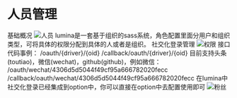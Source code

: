 # 人员管理

基础概况
![人员](https://cdn.nlark.com/yuque/0/2019/png/96043/1570506430218-fba74b2b-ac0b-4768-bfcc-ee0b86c01b3e.png)
lumina是一套基于组织的sass系统，角色配置里面分用户和组织类型，可将具体的权限分配到具体的人或者是组织。
社交化登录管理
![权限](https://cdn.nlark.com/yuque/0/2020/png/96043/1582869961447-c5bbc8bd-01cb-4558-ae38-4c0e72e77474.png)
接口代码事例：
/oauth/{driver}/{oid}
/callback/oauth/{driver}/{oid}
目前支持头条(toutiao)，微信(wechat)，github(github)，例如微信：
/oauth/wechat/4306d5d5044f49cf95a666782020fecc
/callback/oauth/wechat/4306d5d5044f49cf95a666782020fecc
在lumina中社交化登录已经集成到option中，你可以直接在option中去配置使用即可
![粉丝](https://cdn.nlark.com/yuque/0/2019/png/96043/1570522867694-e1b9bf1c-a141-400a-9ed0-d23f17b60893.png?x-oss-process=image/resize,w_746)

